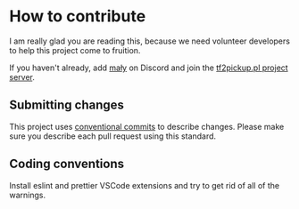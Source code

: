 # How to contribute

I am really glad you are reading this, because we need volunteer developers to help this project come to fruition.

If you haven't already, add [mały](https://discord.com/users/130809187465691136) on Discord and join the [tf2pickup.pl project server](https://discord.gg/YhKJDtuY).

## Submitting changes

This project uses [conventional commits](https://www.conventionalcommits.org) to describe changes. Please make sure you describe each pull request using this standard.

## Coding conventions

Install eslint and prettier VSCode extensions and try to get rid of all of the warnings.
